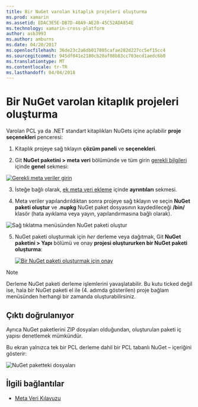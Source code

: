 ```yaml
---
title: Bir NuGet varolan kitaplık projeleri oluşturma
ms.prod: xamarin
ms.assetid: EDAC3E5E-DB7D-40A9-AE28-45C52ADA854E
ms.technology: xamarin-cross-platform
author: asb3993
ms.author: amburns
ms.date: 04/20/2017
ms.openlocfilehash: 36de23c2a6db817805cafae282d227cc5ef15cc4
ms.sourcegitcommit: 945df041e2180cb20af08b83cc703ecd1aedc6b0
ms.translationtype: MT
ms.contentlocale: tr-TR
ms.lasthandoff: 04/04/2018
---
```

# <a name="creating-a-nuget-from-existing-library-projects"></a>Bir NuGet varolan kitaplık projeleri oluşturma

Varolan PCL ya da .NET standart kitaplıkları NuGets içine açılabilir **proje seçenekleri** penceresi:

1. Kitaplık projeye sağ tıklayın **çözüm paneli** ve **seçenekleri**.

2. Git **NuGet paketini > meta veri** bölümünde ve tüm girin [gerekli bilgileri](~/cross-platform/app-fundamentals/nuget-multiplatform-libraries/metadata.md) içinde **genel** sekmesi:

  [![](existing-library-images/existing-metadata-sml.png "Gerekli meta veriler girin")](existing-library-images/existing-metadata.png#lightbox)

3. İsteğe bağlı olarak, [ek meta veri ekleme](~/cross-platform/app-fundamentals/nuget-multiplatform-libraries/metadata.md) içinde **ayrıntıları** sekmesi.

4. Meta veriler yapılandırıldıktan sonra projeye sağ tıklayın ve seçin **NuGet paketi oluştur** ve **.nupkg** NuGet paket dosyasının kaydedileceği **/bin/** klasör (hata ayıklama veya yayın, yapılandırmasına bağlı olarak).

  ![](existing-library-images/create-nuget-package.png "Sağ tıklatma menüsünden NuGet paketi oluştur")

5. NuGet paketi oluşturmak için _her_ derleme veya dağıtmak, Git **NuGet paketini > Yapı** bölümü ve onay **projesi oluştururken bir NuGet paketi oluşturma**:

    [![](existing-library-images/existing-tickbox-sml.png "Bir NuGet paketi oluşturmak için onay")](existing-library-images/existing-tickbox.png#lightbox)

> [!NOTE]
> Derleme NuGet paketi derleme işlemlerini yavaşlatabilir. Bu kutu ticked değil ise, hala bir NuGet paketi el ile (4. adımda gösterilen) proje bağlam menüsünden herhangi bir zamanda oluşturabilirsiniz.

## <a name="verifying-the-output"></a>Çıktı doğrulanıyor

Ayrıca NuGet paketlerini ZIP dosyaları olduğundan, oluşturulan paketi iç yapısı denetlemek mümkündür.

Bu ekran yalnızca tek bir PCL derleme dahil bir PCL tabanlı NuGet – içeriğini gösterir:

![](existing-library-images/nuget-output.png "NuGet paketteki dosyaları")


## <a name="related-links"></a>İlgili bağlantılar

- [Meta Veri Kılavuzu](~/cross-platform/app-fundamentals/nuget-multiplatform-libraries/metadata.md)
